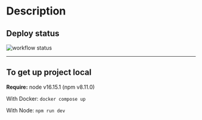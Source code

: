 # Description

## Deploy status

![workflow status](https://github.com/pablo-university/web-project/actions/workflows/deploy.yml/badge.svg)

---
## To get up project local
__Require:__ node v16.15.1 (npm v8.11.0)

With Docker: `docker compose up`

With Node: `npm run dev`
